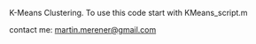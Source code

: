 
K-Means Clustering. To use this code start with KMeans_script.m

contact me: martin.merener@gmail.com
